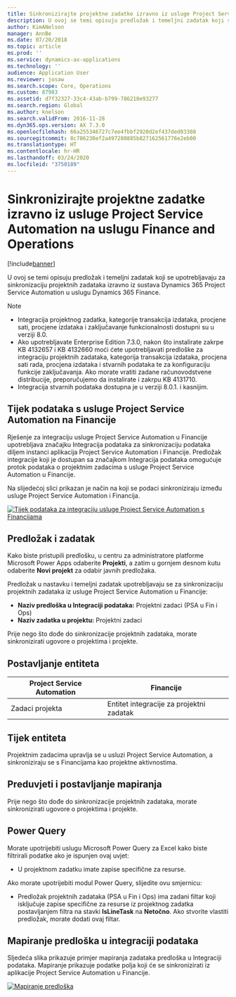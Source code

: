 ```yaml
---
title: Sinkronizirajte projektne zadatke izravno iz usluge Project Service Automation na uslugu Finance and Operations
description: U ovoj se temi opisuju predložak i temeljni zadatak koji se upotrebljavaju za sinkronizaciju projektnih zadataka izravno iz sustava Microsoft Dynamics 365 Project Service Automation u uslugu Dynamics 365 Finance.
author: KimANelson
manager: AnnBe
ms.date: 07/20/2018
ms.topic: article
ms.prod: ''
ms.service: dynamics-ax-applications
ms.technology: ''
audience: Application User
ms.reviewer: josaw
ms.search.scope: Core, Operations
ms.custom: 87983
ms.assetid: d7f32327-33c4-43ab-b799-786210e93277
ms.search.region: Global
ms.author: knelson
ms.search.validFrom: 2016-11-28
ms.dyn365.ops.version: AX 7.3.0
ms.openlocfilehash: 66a255346727c7ee4fbbf2920d2ef437ded03308
ms.sourcegitcommit: 8c786230ef2a497280885b827162561776e2eb00
ms.translationtype: HT
ms.contentlocale: hr-HR
ms.lasthandoff: 03/24/2020
ms.locfileid: "3750189"
---
```

# <a name="synchronize-project-tasks-directly-from-project-service-automation-to-finance-and-operations"></a>Sinkronizirajte projektne zadatke izravno iz usluge Project Service Automation na uslugu Finance and Operations

[!include[banner](../includes/banner.md)]

U ovoj se temi opisuju predložak i temeljni zadatak koji se upotrebljavaju za sinkronizaciju projektnih zadataka izravno iz sustava Dynamics 365 Project Service Automation u uslugu Dynamics 365 Finance.

> [!NOTE]
> - Integracija projektnog zadatka, kategorije transakcija izdataka, procjene sati, procjene izdataka i zaključavanje funkcionalnosti dostupni su u verziji 8.0.
> - Ako upotrebljavate Enterprise Edition 7.3.0, nakon što instalirate zakrpe KB 4132657 i KB 4132660 moći ćete upotrebljavati predloške za integraciju projektnih zadataka, kategorija transakcija izdataka, procjena sati rada, procjena izdataka i stvarnih podataka te za konfiguraciju funkcije zaključavanja. Ako morate vratiti zadane računovodstvene distribucije, preporučujemo da instalirate i zakrpu KB 4131710.
> - Integracija stvarnih podataka dostupna je u verziji 8.0.1. i kasnijim.

## <a name="data-flow-for-project-service-automation-to-finance"></a>Tijek podataka s usluge Project Service Automation na Financije

Rješenje za integraciju usluge Project Service Automation u Financije upotrebljava značajku Integracija podataka za sinkronizaciju podataka diljem instanci aplikacija Project Service Automation i Financije. Predložak integracije koji je dostupan sa značajkom Integracija podataka omogućuje protok podataka o projektnim zadacima s usluge Project Service Automation u Financije.

Na slijedećoj slici prikazan je način na koji se podaci sinkroniziraju između usluge Project Service Automation i Financija.

[![Tijek podataka za integraciju usluge Project Service Automation s Financijama](./media/ProjectTasksFlow.png)](./media/ProjectTasksFlow.png)

## <a name="template-and-task"></a>Predložak i zadatak

Kako biste pristupili predlošku, u centru za administratore platforme Microsoft Power Apps odaberite **Projekti**, a zatim u gornjem desnom kutu odaberite **Novi projekt** za odabir javnih predložaka.

Predložak u nastavku i temeljni zadatak upotrebljavaju se za sinkronizaciju projektnih zadataka iz usluge Project Service Automation u Financije:

- **Naziv predloška u Integraciji podataka:** Projektni zadaci (PSA u Fin i Ops)
- **Naziv zadatka u projektu:** Projektni zadaci

Prije nego što dođe do sinkronizacije projektnih zadataka, morate sinkronizirati ugovore o projektima i projekte.

## <a name="entity-set"></a>Postavljanje entiteta

| Project Service Automation | Financije                             |
|----------------------------|-------------------------------------|
| Zadaci projekta              | Entitet integracije za projektni zadatak |

## <a name="entity-flow"></a>Tijek entiteta

Projektnim zadacima upravlja se u usluzi Project Service Automation, a sinkroniziraju se s Financijama kao projektne aktivnostima.

## <a name="prerequisites-and-mapping-setup"></a>Preduvjeti i postavljanje mapiranja

Prije nego što dođe do sinkronizacije projektnih zadataka, morate sinkronizirati ugovore o projektima i projekte.

## <a name="power-query"></a>Power Query

Morate upotrijebiti uslugu Microsoft Power Query za Excel kako biste filtrirali podatke ako je ispunjen ovaj uvjet:

- U projektnom zadatku imate zapise specifične za resurse.

Ako morate upotrijebiti modul Power Query, slijedite ovu smjernicu:

- Predložak projektnih zadataka (PSA u Fin i Ops) ima zadani filtar koji isključuje zapise specifične za resurse iz projektnog zadatka postavljanjem filtra na stavki **IsLineTask** na **Netočno**. Ako stvorite vlastiti predložak, morate dodati ovaj filtar.

## <a name="template-mapping-in-data-integration"></a>Mapiranje predloška u integraciji podataka

Sljedeća slika prikazuje primjer mapiranja zadataka predloška u Integraciji podataka. Mapiranje prikazuje podatke polja koji će se sinkronizirati iz aplikacije Project Service Automation u Financije.

[![Mapiranje predloška](./media/ProjectTasksMapping.png)](./media/ProjectTasksMapping.png)
